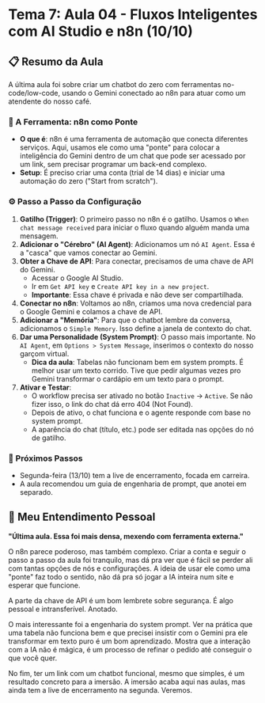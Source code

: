 # Tema 7: Aula 04 - Fluxos Inteligentes com AI Studio e n8n (10/10)

## 📋 Resumo da Aula

A última aula foi sobre criar um chatbot do zero com ferramentas no-code/low-code, usando o Gemini conectado ao n8n para atuar como um atendente do nosso café.

### 🌉 A Ferramenta: n8n como Ponte

* **O que é**: n8n é uma ferramenta de automação que conecta diferentes serviços. Aqui, usamos ele como uma "ponte" para colocar a inteligência do Gemini dentro de um chat que pode ser acessado por um link, sem precisar programar um back-end complexo.
* **Setup**: É preciso criar uma conta (trial de 14 dias) e iniciar uma automação do zero ("Start from scratch").

### ⚙️ Passo a Passo da Configuração

1.  **Gatilho (Trigger)**: O primeiro passo no n8n é o gatilho. Usamos o `When chat message received` para iniciar o fluxo quando alguém manda uma mensagem.
2.  **Adicionar o "Cérebro" (AI Agent)**: Adicionamos um nó `AI Agent`. Essa é a "casca" que vamos conectar ao Gemini.
3.  **Obter a Chave de API**: Para conectar, precisamos de uma chave de API do Gemini.
    * Acessar o Google AI Studio.
    * Ir em `Get API key` e `Create API key in a new project`.
    * **Importante**: Essa chave é privada e não deve ser compartilhada.
4.  **Conectar no n8n**: Voltamos ao n8n, criamos uma nova credencial para o Google Gemini e colamos a chave de API.
5.  **Adicionar a "Memória"**: Para que o chatbot lembre da conversa, adicionamos o `Simple Memory`. Isso define a janela de contexto do chat.
6.  **Dar uma Personalidade (System Prompt)**: O passo mais importante. No `AI Agent`, em `Options > System Message`, inserimos o contexto do nosso garçom virtual.
    * **Dica da aula**: Tabelas não funcionam bem em system prompts. É melhor usar um texto corrido. Tive que pedir algumas vezes pro Gemini transformar o cardápio em um texto para o prompt.
7.  **Ativar e Testar**:
    * O workflow precisa ser ativado no botão `Inactive` -> `Active`. Se não fizer isso, o link do chat dá erro 404 (Not Found).
    * Depois de ativo, o chat funciona e o agente responde com base no system prompt.
    * A aparência do chat (título, etc.) pode ser editada nas opções do nó de gatilho.

### 📢 Próximos Passos

* Segunda-feira (13/10) tem a live de encerramento, focada em carreira.
* A aula recomendou um guia de engenharia de prompt, que anotei em separado.

## 💭 Meu Entendimento Pessoal

**"Última aula. Essa foi mais densa, mexendo com ferramenta externa."**

O n8n parece poderoso, mas também complexo. Criar a conta e seguir o passo a passo da aula foi tranquilo, mas dá pra ver que é fácil se perder ali com tantas opções de nós e configurações. A ideia de usar ele como uma "ponte" faz todo o sentido, não dá pra só jogar a IA inteira num site e esperar que funcione.

A parte da chave de API é um bom lembrete sobre segurança. É algo pessoal e intransferível. Anotado.

O mais interessante foi a engenharia do system prompt. Ver na prática que uma tabela não funciona bem e que precisei insistir com o Gemini pra ele transformar em texto puro é um bom aprendizado. Mostra que a interação com a IA não é mágica, é um processo de refinar o pedido até conseguir o que você quer.

No fim, ter um link com um chatbot funcional, mesmo que simples, é um resultado concreto para a imersão. A imersão acaba aqui nas aulas, mas ainda tem a live de encerramento na segunda. Veremos.